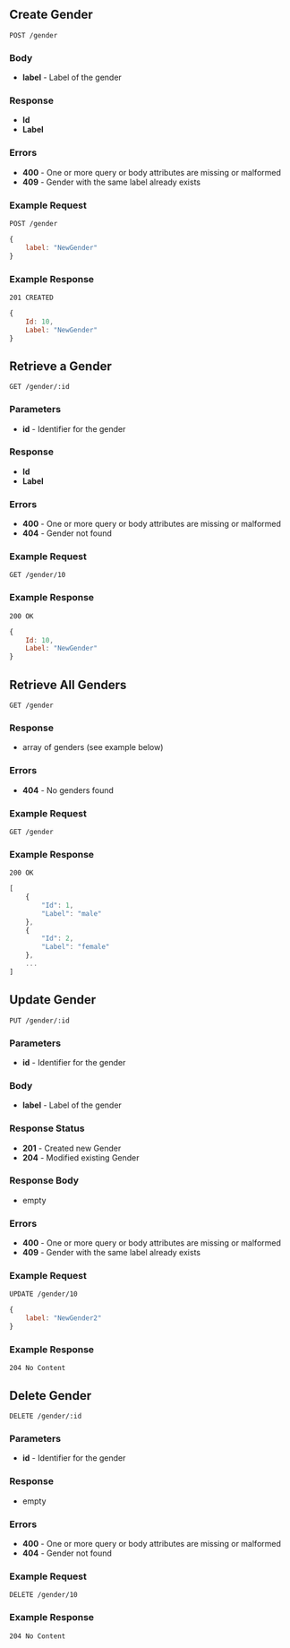 ## Create Gender

`POST /gender`

### Body
- **label** - Label of the gender

### Response
- **Id** 
- **Label**

### Errors
- **400** - One or more query or body attributes are missing or malformed
- **409** - Gender with the same label already exists

### Example Request
`POST /gender`

```javascript
{
    label: "NewGender"
}
```

### Example Response
`201 CREATED`

```javascript
{
    Id: 10,
    Label: "NewGender"
}
```

## Retrieve a Gender

`GET /gender/:id`

### Parameters
- **id** - Identifier for the gender

### Response
- **Id** 
- **Label**

### Errors
- **400** - One or more query or body attributes are missing or malformed
- **404** - Gender not found

### Example Request
`GET /gender/10`

### Example Response
`200 OK`

```javascript
{
    Id: 10,
    Label: "NewGender"
}
```

## Retrieve All Genders

`GET /gender`

### Response
- array of genders (see example below)

### Errors
- **404** - No genders found

### Example Request
`GET /gender`

### Example Response
`200 OK`

```javascript
[
    {
        "Id": 1,
        "Label": "male"
    },
    {
        "Id": 2,
        "Label": "female"
    },
    ...
]
```

## Update Gender

`PUT /gender/:id`

### Parameters
- **id** - Identifier for the gender

### Body
- **label** - Label of the gender

### Response Status
- **201** - Created new Gender
- **204** - Modified existing Gender

### Response Body
- empty

### Errors
- **400** - One or more query or body attributes are missing or malformed
- **409** - Gender with the same label already exists

### Example Request
`UPDATE /gender/10`

```javascript
{
	label: "NewGender2"
}
```

### Example Response
`204 No Content`

## Delete Gender

`DELETE /gender/:id`

### Parameters
- **id** - Identifier for the gender

### Response
- empty

### Errors
- **400** - One or more query or body attributes are missing or malformed
- **404** - Gender not found

### Example Request
`DELETE /gender/10`

### Example Response
`204 No Content`